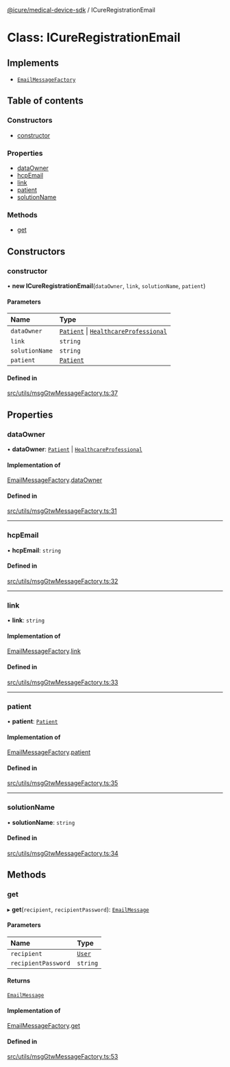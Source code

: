 [@icure/medical-device-sdk](../modules.md) / ICureRegistrationEmail

# Class: ICureRegistrationEmail

## Implements

- [`EmailMessageFactory`](../interfaces/EmailMessageFactory.md)

## Table of contents

### Constructors

- [constructor](ICureRegistrationEmail.md#constructor)

### Properties

- [dataOwner](ICureRegistrationEmail.md#dataowner)
- [hcpEmail](ICureRegistrationEmail.md#hcpemail)
- [link](ICureRegistrationEmail.md#link)
- [patient](ICureRegistrationEmail.md#patient)
- [solutionName](ICureRegistrationEmail.md#solutionname)

### Methods

- [get](ICureRegistrationEmail.md#get)

## Constructors

### constructor

• **new ICureRegistrationEmail**(`dataOwner`, `link`, `solutionName`, `patient`)

#### Parameters

| Name           | Type                                                                             |
| :------------- | :------------------------------------------------------------------------------- |
| `dataOwner`    | [`Patient`](Patient.md) \| [`HealthcareProfessional`](HealthcareProfessional.md) |
| `link`         | `string`                                                                         |
| `solutionName` | `string`                                                                         |
| `patient`      | [`Patient`](Patient.md)                                                          |

#### Defined in

[src/utils/msgGtwMessageFactory.ts:37](https://github.com/icure/icure-medical-device-js-sdk/blob/3aae8f0/src/utils/msgGtwMessageFactory.ts#L37)

## Properties

### dataOwner

• **dataOwner**: [`Patient`](Patient.md) \| [`HealthcareProfessional`](HealthcareProfessional.md)

#### Implementation of

[EmailMessageFactory](../interfaces/EmailMessageFactory.md).[dataOwner](../interfaces/EmailMessageFactory.md#dataowner)

#### Defined in

[src/utils/msgGtwMessageFactory.ts:31](https://github.com/icure/icure-medical-device-js-sdk/blob/3aae8f0/src/utils/msgGtwMessageFactory.ts#L31)

---

### hcpEmail

• **hcpEmail**: `string`

#### Defined in

[src/utils/msgGtwMessageFactory.ts:32](https://github.com/icure/icure-medical-device-js-sdk/blob/3aae8f0/src/utils/msgGtwMessageFactory.ts#L32)

---

### link

• **link**: `string`

#### Implementation of

[EmailMessageFactory](../interfaces/EmailMessageFactory.md).[link](../interfaces/EmailMessageFactory.md#link)

#### Defined in

[src/utils/msgGtwMessageFactory.ts:33](https://github.com/icure/icure-medical-device-js-sdk/blob/3aae8f0/src/utils/msgGtwMessageFactory.ts#L33)

---

### patient

• **patient**: [`Patient`](Patient.md)

#### Implementation of

[EmailMessageFactory](../interfaces/EmailMessageFactory.md).[patient](../interfaces/EmailMessageFactory.md#patient)

#### Defined in

[src/utils/msgGtwMessageFactory.ts:35](https://github.com/icure/icure-medical-device-js-sdk/blob/3aae8f0/src/utils/msgGtwMessageFactory.ts#L35)

---

### solutionName

• **solutionName**: `string`

#### Defined in

[src/utils/msgGtwMessageFactory.ts:34](https://github.com/icure/icure-medical-device-js-sdk/blob/3aae8f0/src/utils/msgGtwMessageFactory.ts#L34)

## Methods

### get

▸ **get**(`recipient`, `recipientPassword`): [`EmailMessage`](../modules.md#emailmessage)

#### Parameters

| Name                | Type              |
| :------------------ | :---------------- |
| `recipient`         | [`User`](User.md) |
| `recipientPassword` | `string`          |

#### Returns

[`EmailMessage`](../modules.md#emailmessage)

#### Implementation of

[EmailMessageFactory](../interfaces/EmailMessageFactory.md).[get](../interfaces/EmailMessageFactory.md#get)

#### Defined in

[src/utils/msgGtwMessageFactory.ts:53](https://github.com/icure/icure-medical-device-js-sdk/blob/3aae8f0/src/utils/msgGtwMessageFactory.ts#L53)
